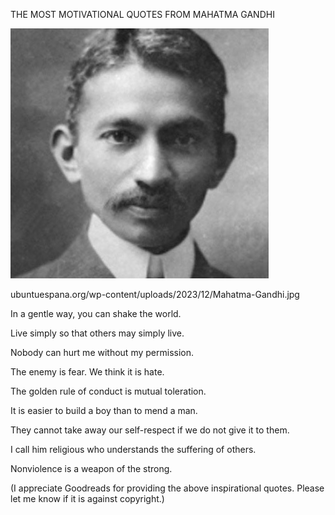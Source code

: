THE MOST MOTIVATIONAL QUOTES FROM MAHATMA GANDHI



![THE MOST MOTIVATIONAL QUOTES FROM MAHATMA GANDHI](https://github.com/ywangnccu/ywang/blob/main/images/Mahatma-Gandhi.jpg)

ubuntuespana.org/wp-content/uploads/2023/12/Mahatma-Gandhi.jpg

In a gentle way, you can shake the world.

Live simply so that others may simply live.

Nobody can hurt me without my permission.

The enemy is fear. We think it is hate.

The golden rule of conduct is mutual toleration.

It is easier to build a boy than to mend a man.

They cannot take away our self-respect if we do not give it to them.

I call him religious who understands the suffering of others.

Nonviolence is a weapon of the strong.


(I appreciate Goodreads for providing the above inspirational quotes. Please let me know if it is against copyright.)
